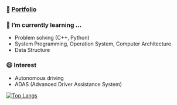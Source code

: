 <!--
**jhforstudy/jhforstudy** is a ✨ _special_ ✨ repository because its `README.md` (this file) appears on your GitHub profile.

Here are some ideas to get you started:

- 🔭 I’m currently working on ...
- 🌱 I’m currently learning ...
- 👯 I’m looking to collaborate on ...
- 🤔 I’m looking for help with ...
- 💬 Ask me about ...
- 📫 How to reach me: ...
- 😄 Pronouns: ...
- ⚡ Fun fact: ...
-->

### 🔭 [Portfolio](https://jhforstudy.notion.site/Portfolio-of-Me-2ffe6bec76f449038c0e11a85a96b68c)
### 🌱 I’m currently learning ...
- Problem solving (C++, Python)
- System Programming, Operation System, Computer Architecture
- Data Structure
### 😄 Interest
- Autonomous driving
- ADAS (Advanced Driver Assistance System)

[![Top Langs](https://github-readme-stats.vercel.app/api/top-langs/?username=jhforstudy&layout=compact)](https://github.com/anuraghazra/github-readme-stats)
